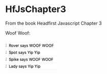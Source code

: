 # HfJsChapter3

From the book Headfirst Javascript Chapter 3

Woof Woof:


![Woof Woof image](/woof.png)